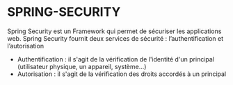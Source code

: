 # SPRING-SECURITY
Spring Security est un Framework qui permet de sécuriser les applications web. Spring Security fournit deux services de sécurité : l’authentification et l’autorisation
- Authentification : il s'agit de la vérification de l'identité d'un principal (utilisateur physique, un appareil, système...) 
- Autorisation : il s'agit de la vérification  des droits accordés à un principal 
